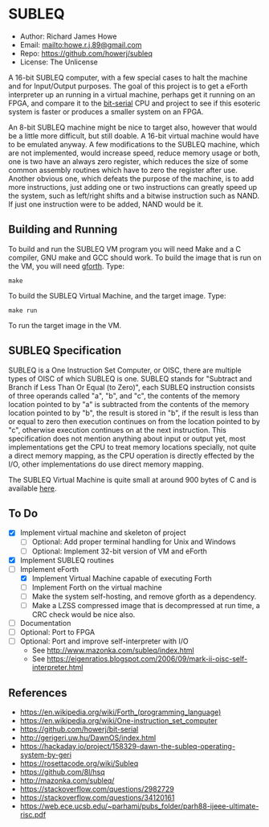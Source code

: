 # SUBLEQ

* Author: Richard James Howe
* Email: <mailto:howe.r.j.89@gmail.com>
* Repo: <https://github.com/howerj/subleq>
* License: The Unlicense

A 16-bit SUBLEQ computer, with a few special cases to halt the machine and
for Input/Output purposes. The goal of this project is to get a eForth
interpreter up an running in a virtual machine, perhaps get it running
on an FPGA, and compare it to the [bit-serial](https://github.com/howerj/bit-serial)
CPU and project to see if this esoteric system is faster or produces a
smaller system on an FPGA.

An 8-bit SUBLEQ machine might be nice to target also, however that would
be a little more difficult, but still doable. A 16-bit virtual machine
would have to be emulated anyway. A few modifications to the SUBLEQ machine,
which are not implemented, would increase speed, reduce memory usage or both,
one is two have an always zero register, which reduces the size of some
common assembly routines which have to zero the register after use. Another
obvious one, which defeats the purpose of the machine, is to add more
instructions, just adding one or two instructions can greatly speed up the
system, such as left/right shifts and a bitwise instruction such as NAND. If
just one instruction were to be added, NAND would be it.

## Building and Running

To build and run the SUBLEQ VM program you will need Make and a C compiler,
GNU make and GCC should work. To build the image that is run on the VM, you
will need [gforth](https://gforth.org/). Type:

	make

To build the SUBLEQ Virtual Machine, and the target image. Type:

	make run

To run the target image in the VM.

## SUBLEQ Specification

SUBLEQ is a One Instruction Set Computer, or OISC, there are multiple types
of OISC of which SUBLEQ is one. SUBLEQ stands for "Subtract and Branch if
Less Than Or Equal (to Zero)", each SUBLEQ instruction consists of three
operands called "a", "b", and "c", the contents of the memory location pointed
to by "a" is subtracted from the contents of the memory location pointed to
by "b", the result is stored in "b", if the result is less than or equal to
zero then execution continues on from the location pointed to by "c", otherwise
execution continues on at the next instruction. This specification does not
mention anything about input or output yet, most implementations get the CPU
to treat memory locations specially, not quite a direct memory mapping, as
the CPU operation is directly effected by the I/O, other implementations do
use direct memory mapping.

The SUBLEQ Virtual Machine is quite small at around 900 bytes of C and
is available [here](subleq.c).

## To Do

* [x] Implement virtual machine and skeleton of project
  * [ ] Optional: Add proper terminal handling for Unix and Windows
  * [ ] Optional: Implement 32-bit version of VM and eForth
* [x] Implement SUBLEQ routines
* [ ] Implement eForth
  - [x] Implement Virtual Machine capable of executing Forth
  - [ ] Implement Forth on the virtual machine
  - [ ] Make the system self-hosting, and remove gforth as a dependency.
  - [ ] Make a LZSS compressed image that is decompressed at run time,
        a CRC check would be nice also.
* [ ] Documentation
* [ ] Optional: Port to FPGA
* [ ] Optional: Port and improve self-interpreter with I/O
  - See <http://www.mazonka.com/subleq/index.html>
  - See <https://eigenratios.blogspot.com/2006/09/mark-ii-oisc-self-interpreter.html>

## References

* <https://en.wikipedia.org/wiki/Forth_(programming_language)>
* <https://en.wikipedia.org/wiki/One-instruction_set_computer>
* <https://github.com/howerj/bit-serial>
* <http://gerigeri.uw.hu/DawnOS/index.html>
* <https://hackaday.io/project/158329-dawn-the-subleq-operating-system-by-geri>
* <https://rosettacode.org/wiki/Subleq>
* <https://github.com/8l/hsq>
* <http://mazonka.com/subleq/>
* <https://stackoverflow.com/questions/2982729>
* <https://stackoverflow.com/questions/34120161>
* <https://web.ece.ucsb.edu/~parhami/pubs_folder/parh88-ijeee-ultimate-risc.pdf>

